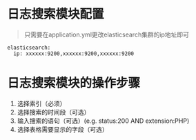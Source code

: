 # 日志搜索模块配置
 >只需要在application.yml更改elasticsearch集群的ip地址即可
~~~
elasticsearch:
  ip: xxxxxx:9200,xxxxxx:9200,xxxxxx:9200
~~~
# 日志搜索模块的操作步骤
1. 选择索引（必须）
2. 选择搜索的时间段（可选）
3. 输入搜索的语句（可选）(e.g. status:200 AND extension:PHP)
4. 选择表格需要显示的字段（可选）
